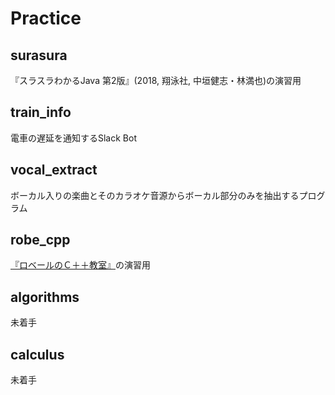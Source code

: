 # Practice
## surasura  
『スラスラわかるJava 第2版』(2018, 翔泳社, 中垣健志・林満也)の演習用    
## train_info  
電車の遅延を通知するSlack Bot    
## vocal_extract  
ボーカル入りの楽曲とそのカラオケ音源からボーカル部分のみを抽出するプログラム    
## robe_cpp  
[『ロベールのＣ＋＋教室』](http://www7b.biglobe.ne.jp/~robe/cpphtml/)の演習用    
## algorithms  
未着手    
## calculus  
未着手

